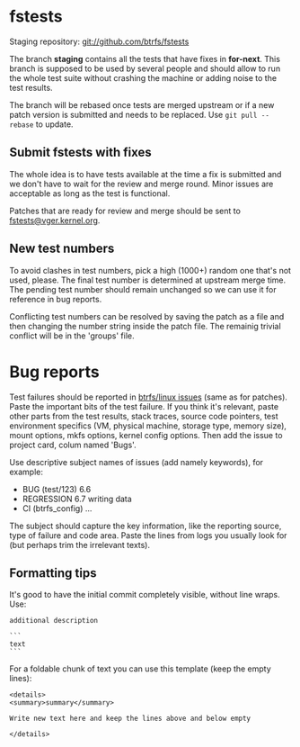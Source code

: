 # fstests

Staging repository: [git://github.com/btrfs/fstests](https://github.com/btrfs/fstests)

The branch **staging** contains all the tests that have fixes in **for-next**.
This branch is supposed to be used by several people and should allow to run
the whole test suite without crashing the machine or adding noise to the test
results.

The branch will be rebased once tests are merged upstream or if a new patch
version is submitted and needs to be replaced. Use `git pull --rebase` to
update.

## Submit fstests with fixes

The whole idea is to have tests available at the time a fix is submitted and we
don't have to wait for the review and merge round. Minor issues are acceptable
as long as the test is functional.

Patches that are ready for review and merge should be sent to
[fstests@vger.kernel.org](https://lore.kernel.org/fstests/).

## New test numbers

To avoid clashes in test numbers, pick a high (1000+) random one that's not
used, please.  The final test number is determined at upstream merge time. The
pending test number should remain unchanged so we can use it for reference in
bug reports.

Conflicting test numbers can be resolved by saving the patch as a file and then
changing the number string inside the patch file. The remainig trivial conflict
will be in the 'groups' file.

# Bug reports

Test failures should be reported in [btrfs/linux
issues](https://github.com/btrfs/linux/issues) (same as for patches).
Paste the important bits of the test failure.  If you think it's relevant,
paste other parts from the test results, stack traces, source code pointers,
test environment specifics (VM, physical machine, storage type, memory size),
mount options, mkfs options, kernel config options. Then add the issue to
project card, colum named 'Bugs'.

Use descriptive subject names of issues (add namely keywords), for example:

- BUG (test/123) 6.6
- REGRESSION 6.7 writing data
- CI (btrfs\_config) ...

The subject should capture the key information, like the reporting source, type
of failure and code area. Paste the lines from logs you usually look for (but
perhaps trim the irrelevant texts).

## Formatting tips

It's good to have the initial commit completely visible, without line wraps. Use:

    additional description

    ```
    text
    ```

For a foldable chunk of text you can use this template (keep the empty lines):

    <details>
    <summary>summary</summary>

    Write new text here and keep the lines above and below empty

    </details>
